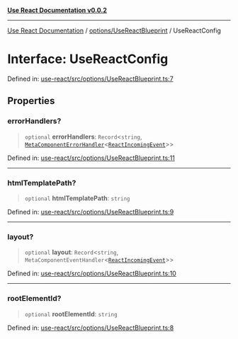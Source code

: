 [**Use React Documentation v0.0.2**](../../../README.md)

***

[Use React Documentation](../../../modules.md) / [options/UseReactBlueprint](../README.md) / UseReactConfig

# Interface: UseReactConfig

Defined in: [use-react/src/options/UseReactBlueprint.ts:7](https://github.com/stonemjs/use-react/blob/35b6e6a63b128df8b7d2db68dda3eb3286adfc69/src/options/UseReactBlueprint.ts#L7)

## Properties

### errorHandlers?

> `optional` **errorHandlers**: `Record`\<`string`, [`MetaComponentErrorHandler`](../../../declarations/interfaces/MetaComponentErrorHandler.md)\<[`ReactIncomingEvent`](../../../declarations/type-aliases/ReactIncomingEvent.md)\>\>

Defined in: [use-react/src/options/UseReactBlueprint.ts:11](https://github.com/stonemjs/use-react/blob/35b6e6a63b128df8b7d2db68dda3eb3286adfc69/src/options/UseReactBlueprint.ts#L11)

***

### htmlTemplatePath?

> `optional` **htmlTemplatePath**: `string`

Defined in: [use-react/src/options/UseReactBlueprint.ts:9](https://github.com/stonemjs/use-react/blob/35b6e6a63b128df8b7d2db68dda3eb3286adfc69/src/options/UseReactBlueprint.ts#L9)

***

### layout?

> `optional` **layout**: `Record`\<`string`, `MetaComponentEventHandler`\<[`ReactIncomingEvent`](../../../declarations/type-aliases/ReactIncomingEvent.md)\>\>

Defined in: [use-react/src/options/UseReactBlueprint.ts:10](https://github.com/stonemjs/use-react/blob/35b6e6a63b128df8b7d2db68dda3eb3286adfc69/src/options/UseReactBlueprint.ts#L10)

***

### rootElementId?

> `optional` **rootElementId**: `string`

Defined in: [use-react/src/options/UseReactBlueprint.ts:8](https://github.com/stonemjs/use-react/blob/35b6e6a63b128df8b7d2db68dda3eb3286adfc69/src/options/UseReactBlueprint.ts#L8)
